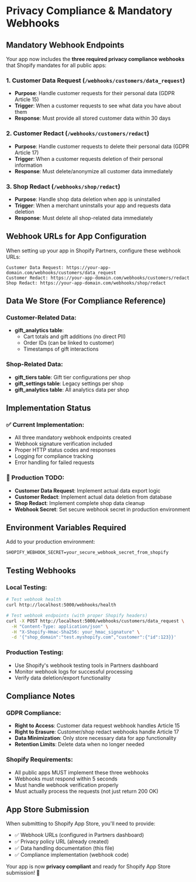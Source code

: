 # Privacy Compliance & Mandatory Webhooks

## Mandatory Webhook Endpoints

Your app now includes the **three required privacy compliance webhooks** that Shopify mandates for all public apps:

### 1. Customer Data Request (`/webhooks/customers/data_request`)
- **Purpose**: Handle customer requests for their personal data (GDPR Article 15)
- **Trigger**: When a customer requests to see what data you have about them
- **Response**: Must provide all stored customer data within 30 days

### 2. Customer Redact (`/webhooks/customers/redact`)  
- **Purpose**: Handle customer requests to delete their personal data (GDPR Article 17)
- **Trigger**: When a customer requests deletion of their personal information
- **Response**: Must delete/anonymize all customer data immediately

### 3. Shop Redact (`/webhooks/shop/redact`)
- **Purpose**: Handle shop data deletion when app is uninstalled
- **Trigger**: When a merchant uninstalls your app and requests data deletion
- **Response**: Must delete all shop-related data immediately

## Webhook URLs for App Configuration

When setting up your app in Shopify Partners, configure these webhook URLs:

```
Customer Data Request: https://your-app-domain.com/webhooks/customers/data_request
Customer Redact: https://your-app-domain.com/webhooks/customers/redact  
Shop Redact: https://your-app-domain.com/webhooks/shop/redact
```

## Data We Store (For Compliance Reference)

### Customer-Related Data:
- **gift_analytics table**: 
  - Cart totals and gift additions (no direct PII)
  - Order IDs (can be linked to customer)
  - Timestamps of gift interactions

### Shop-Related Data:
- **gift_tiers table**: Gift tier configurations per shop
- **gift_settings table**: Legacy settings per shop
- **gift_analytics table**: All analytics data per shop

## Implementation Status

### ✅ Current Implementation:
- All three mandatory webhook endpoints created
- Webhook signature verification included
- Proper HTTP status codes and responses
- Logging for compliance tracking
- Error handling for failed requests

### 🔧 Production TODO:
- **Customer Data Request**: Implement actual data export logic
- **Customer Redact**: Implement actual data deletion from database
- **Shop Redact**: Implement complete shop data cleanup
- **Webhook Secret**: Set secure webhook secret in production environment

## Environment Variables Required

Add to your production environment:
```
SHOPIFY_WEBHOOK_SECRET=your_secure_webhook_secret_from_shopify
```

## Testing Webhooks

### Local Testing:
```bash
# Test webhook health
curl http://localhost:5000/webhooks/health

# Test webhook endpoints (with proper Shopify headers)
curl -X POST http://localhost:5000/webhooks/customers/data_request \
  -H "Content-Type: application/json" \
  -H "X-Shopify-Hmac-Sha256: your_hmac_signature" \
  -d '{"shop_domain":"test.myshopify.com","customer":{"id":123}}'
```

### Production Testing:
- Use Shopify's webhook testing tools in Partners dashboard
- Monitor webhook logs for successful processing
- Verify data deletion/export functionality

## Compliance Notes

### GDPR Compliance:
- **Right to Access**: Customer data request webhook handles Article 15
- **Right to Erasure**: Customer/shop redact webhooks handle Article 17
- **Data Minimization**: Only store necessary data for app functionality
- **Retention Limits**: Delete data when no longer needed

### Shopify Requirements:
- All public apps MUST implement these three webhooks
- Webhooks must respond within 5 seconds
- Must handle webhook verification properly
- Must actually process the requests (not just return 200 OK)

## App Store Submission

When submitting to Shopify App Store, you'll need to provide:
- ✅ Webhook URLs (configured in Partners dashboard)
- ✅ Privacy policy URL (already created)
- ✅ Data handling documentation (this file)
- ✅ Compliance implementation (webhook code)

Your app is now **privacy compliant** and ready for Shopify App Store submission! 🎉